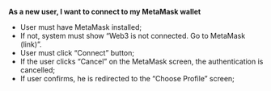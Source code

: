 

**As a new user, I want to connect to my MetaMask wallet**

- User must have MetaMask installed;
- If not, system must show “Web3 is not connected. Go to MetaMask (link)”.
- User must click “Connect” button;
- If the user clicks “Cancel” on the MetaMask screen, the authentication is cancelled;
- If user confirms, he is redirected to the “Choose Profile” screen;
